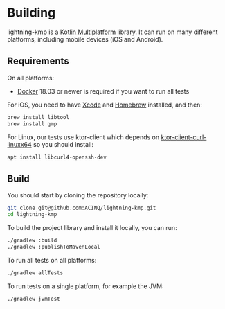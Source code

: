 # Building

lightning-kmp is a [Kotlin Multiplatform](https://kotlinlang.org/docs/multiplatform.html) library.
It can run on many different platforms, including mobile devices (iOS and Android).

## Requirements

On all platforms:

- [Docker](https://www.docker.com/) 18.03 or newer is required if you want to run all tests

For iOS, you need to have [Xcode](https://developer.apple.com/xcode/) and [Homebrew](https://brew.sh/) installed, and then:

```sh
brew install libtool
brew install gmp
```

For Linux, our tests use ktor-client which depends on [ktor-client-curl-linuxx64](https://mvnrepository.com/artifact/io.ktor/ktor-client-curl-linuxx64) so you should install:

```sh
apt install libcurl4-openssh-dev
```

## Build

You should start by cloning the repository locally:

```sh
git clone git@github.com:ACINQ/lightning-kmp.git
cd lightning-kmp
```

To build the project library and install it locally, you can run:

```sh
./gradlew :build
./gradlew :publishToMavenLocal
```

To run all tests on all platforms:

```sh
./gradlew allTests
```

To run tests on a single platform, for example the JVM:

```sh
./gradlew jvmTest
```
